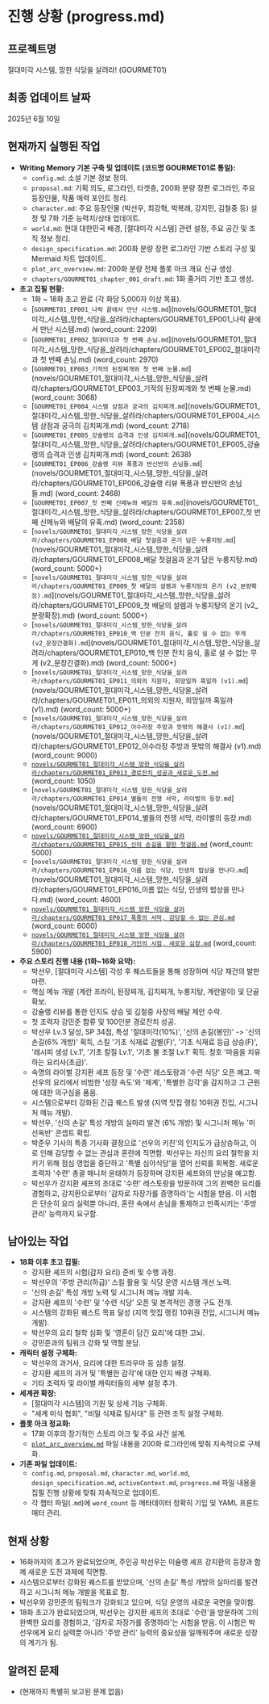 # 진행 상황 (progress.md)

## 프로젝트명
절대미각 시스템, 망한 식당을 살려라! (GOURMET01)

## 최종 업데이트 날짜
2025년 6월 10일

## 현재까지 실행된 작업
- **Writing Memory 기본 구축 및 업데이트 (코드명 GOURMET01로 통일):**
    - `config.md`: 소설 기본 정보 정의.
    - `proposal.md`: 기획 의도, 로그라인, 타겟층, 200화 분량 장편 로그라인, 주요 등장인물, 작품 매력 포인트 정리.
    - `character.md`: 주요 등장인물 (박선우, 최강혁, 박복례, 강지민, 김철중 등) 설정 및 7화 기준 능력치/상태 업데이트.
    - `world.md`: 현대 대한민국 배경, [절대미각 시스템] 관련 설정, 주요 공간 및 조직 정보 정리.
    - `design_specification.md`: 200화 분량 장편 로그라인 기반 스토리 구성 및 Mermaid 차트 업데이트.
    - `plot_arc_overview.md`: 200화 분량 전체 플롯 아크 개요 신규 생성.
    - `chapters/GOURMET01_chapter_001_draft.md`: 1화 줄거리 기반 초고 생성.
- **초고 집필 현황:**
    - 1화 ~ 18화 초고 완료 (각 화당 5,000자 이상 목표).
    - [`GOURMET01_EP001_나락 끝에서 만난 시스템.md`](novels/GOURMET01_절대미각_시스템_망한_식당을_살려라/chapters/GOURMET01_EP001_나락 끝에서 만난 시스템.md) (word_count: 2209)
    - [`GOURMET01_EP002_절대미각과 첫 번째 손님.md`](novels/GOURMET01_절대미각_시스템_망한_식당을_살려라/chapters/GOURMET01_EP002_절대미각과 첫 번째 손님.md) (word_count: 2970)
    - [`GOURMET01_EP003_기적의 된장찌개와 첫 번째 눈물.md`](novels/GOURMET01_절대미각_시스템_망한_식당을_살려라/chapters/GOURMET01_EP003_기적의 된장찌개와 첫 번째 눈물.md) (word_count: 3068)
    - [`GOURMET01_EP004_시스템 상점과 궁극의 김치찌개.md`](novels/GOURMET01_절대미각_시스템_망한_식당을_살려라/chapters/GOURMET01_EP004_시스템 상점과 궁극의 김치찌개.md) (word_count: 2718)
    - [`GOURMET01_EP005_강슐랭의 습격과 인생 김치찌개.md`](novels/GOURMET01_절대미각_시스템_망한_식당을_살려라/chapters/GOURMET01_EP005_강슐랭의 습격과 인생 김치찌개.md) (word_count: 2638)
    - [`GOURMET01_EP006_강슐랭 리뷰 폭풍과 반신반의 손님들.md`](novels/GOURMET01_절대미각_시스템_망한_식당을_살려라/chapters/GOURMET01_EP006_강슐랭 리뷰 폭풍과 반신반의 손님들.md) (word_count: 2468)
    - [`GOURMET01_EP007_첫 번째 신메뉴와 배달의 유혹.md`](novels/GOURMET01_절대미각_시스템_망한_식당을_살려라/chapters/GOURMET01_EP007_첫 번째 신메뉴와 배달의 유혹.md) (word_count: 2358)
    - [`novels/GOURMET01_절대미각_시스템_망한_식당을_살려라/chapters/GOURMET01_EP008_배달 첫걸음과 온기 담은 누룽지탕.md`](novels/GOURMET01_절대미각_시스템_망한_식당을_살려라/chapters/GOURMET01_EP008_배달 첫걸음과 온기 담은 누룽지탕.md) (word_count: 5000+)
    - [`novels/GOURMET01_절대미각_시스템_망한_식당을_살려라/chapters/GOURMET01_EP009_첫 배달의 설렘과 누룽지탕의 온기 (v2_분량확장).md`](novels/GOURMET01_절대미각_시스템_망한_식당을_살려라/chapters/GOURMET01_EP009_첫 배달의 설렘과 누룽지탕의 온기 (v2_분량확장).md) (word_count: 5000+)
    - [`novels/GOURMET01_절대미각_시스템_망한_식당을_살려라/chapters/GOURMET01_EP010_백 인분 잔치 음식, 홀로 설 수 없는 무게 (v2_문장간결화).md`](novels/GOURMET01_절대미각_시스템_망한_식당을_살려라/chapters/GOURMET01_EP010_백 인분 잔치 음식, 홀로 설 수 없는 무게 (v2_문장간결화).md) (word_count: 5000+)
    - [`novels/GOURMET01_절대미각_시스템_망한_식당을_살려라/chapters/GOURMET01_EP011_의외의 지원자, 희망일까 혹일까 (v1).md`](novels/GOURMET01_절대미각_시스템_망한_식당을_살려라/chapters/GOURMET01_EP011_의외의 지원자, 희망일까 혹일까 (v1).md) (word_count: 5000+)
    - [`novels/GOURMET01_절대미각_시스템_망한_식당을_살려라/chapters/GOURMET01_EP012_아수라장 주방과 뜻밖의 해결사 (v1).md`](novels/GOURMET01_절대미각_시스템_망한_식당을_살려라/chapters/GOURMET01_EP012_아수라장 주방과 뜻밖의 해결사 (v1).md) (word_count: 9000)
    - [`novels/GOURMET01_절대미각_시스템_망한_식당을_살려라/chapters/GOURMET01_EP013_경로잔치_성공과_새로운_도전.md`](novels/GOURMET01_절대미각_시스템_망한_식당을_살려라/chapters/GOURMET01_EP013_경로잔치_성공과_새로운_도전.md) (word_count: 1050)
    - [`novels/GOURMET01_절대미각_시스템_망한_식당을_살려라/chapters/GOURMET01_EP014_별들의 전쟁 서막, 라이벌의 등장.md`](novels/GOURMET01_절대미각_시스템_망한_식당을_살려라/chapters/GOURMET01_EP014_별들의 전쟁 서막, 라이벌의 등장.md) (word_count: 6900)
    - [`novels/GOURMET01_절대미각_시스템_망한_식당을_살려라/chapters/GOURMET01_EP015_신의 손길을 향한 첫걸음.md`](novels/GOURMET01_절대미각_시스템_망한_식당을_살려라/chapters/GOURMET01_EP015_신의%20손길을%20향한%20첫걸음.md) (word_count: 5000)
    - [`novels/GOURMET01_절대미각_시스템_망한_식당을_살려라/chapters/GOURMET01_EP016_이름 없는 식당, 인생의 밥상을 만나다.md`](novels/GOURMET01_절대미각_시스템_망한_식당을_살려라/chapters/GOURMET01_EP016_이름 없는 식당, 인생의 밥상을 만나다.md) (word_count: 4600)
    - [`novels/GOURMET01_절대미각_시스템_망한_식당을_살려라/chapters/GOURMET01_EP017_폭풍의 서막, 감당할 수 없는 관심.md`](novels/GOURMET01_절대미각_시스템_망한_식당을_살려라/chapters/GOURMET01_EP017_폭풍의%20서막,%20감당할%20수%20없는%20관심.md) (word_count: 6000)
    - [`novels/GOURMET01_절대미각_시스템_망한_식당을_살려라/chapters/GOURMET01_EP018_거인의 시험, 새로운 심장.md`](novels/GOURMET01_절대미각_시스템_망한_식당을_살려라/chapters/GOURMET01_EP018_거인의%20시험,%20새로운%20심장.md) (word_count: 5900)
- **주요 스토리 진행 내용 (1화~16화 요약):**
    - 박선우, [절대미각 시스템] 각성 후 퀘스트들을 통해 성장하며 식당 재건의 발판 마련.
    - 핵심 메뉴 개발 (계란 프라이, 된장찌개, 김치찌개, 누룽지탕, 계란말이) 및 단골 확보.
    - 강슐랭 리뷰를 통한 인지도 상승 및 김철중 사장의 배달 제안 수락.
    - 첫 조력자 강민준 합류 및 100인분 경로잔치 성공.
    - 박선우 Lv.3 달성, SP 34점, 특성 '절대미각(10%)', '신의 손길(봉인)' -> '신의 손길(6% 개방)' 획득, 스킬 '기초 식재료 감별(F)', '기초 식재료 등급 상승(F)', '레시피 생성 Lv.1', '기초 칼질 Lv.1', '기초 불 조절 Lv.1' 획득. 칭호 '마음을 치유하는 요리사(초급)'.
    - 숙명의 라이벌 강지환 셰프 등장 및 '수련' 레스토랑과 '수련 식당' 오픈 예고. 박선우의 요리에서 비범한 '성장 속도'와 '체계', '특별한 감각'을 감지하고 그 근원에 대한 의구심을 품음.
    - 시스템으로부터 강화된 긴급 퀘스트 발생 (지역 맛집 랭킹 10위권 진입, 시그니처 메뉴 개발).
    - 박선우, '신의 손길' 특성 개방의 실마리 발견 (6% 개방) 및 시그니처 메뉴 '미선옥반' 콘셉트 확립.
    - 박준우 기사의 특종 기사화 결정으로 '선우의 키친'의 인지도가 급상승하고, 이로 인해 감당할 수 없는 관심과 혼란에 직면함. 박선우는 자신의 요리 철학을 지키기 위해 점심 영업을 중단하고 '특별 심야식당'을 열어 신뢰를 회복함. 새로운 조력자 '수련' 총괄 매니저 윤태하가 등장하며 강지환 셰프와의 만남을 예고함.
    - 박선우가 강지환 셰프의 초대로 '수련' 레스토랑을 방문하여 그의 완벽한 요리를 경험하고, 강지환으로부터 '감자로 자장가를 증명하라'는 시험을 받음. 이 시험은 단순히 요리 실력뿐 아니라, 혼란 속에서 손님을 통제하고 만족시키는 '주방 관리' 능력까지 요구함.

## 남아있는 작업
- **18화 이후 초고 집필:**
    - 강지환 셰프의 시험(감자 요리) 준비 및 수행 과정.
    - 박선우의 '주방 관리(하급)' 스킬 활용 및 식당 운영 시스템 개선 노력.
    - '신의 손길' 특성 개방 노력 및 시그니처 메뉴 개발 지속.
    - 강지환 셰프의 '수련' 및 '수련 식당' 오픈 및 본격적인 경쟁 구도 전개.
    - 시스템의 강화된 퀘스트 목표 달성 (지역 맛집 랭킹 10위권 진입, 시그니처 메뉴 개발).
    - 박선우의 요리 철학 심화 및 '영혼이 담긴 요리'에 대한 고뇌.
    - 강민준과의 팀워크 강화 및 역할 분담.
- **캐릭터 설정 구체화:**
    - 박선우의 과거사, 요리에 대한 트라우마 등 심층 설정.
    - 강지환 셰프의 과거 및 '특별한 감각'에 대한 인지 배경 구체화.
    - 기타 조력자 및 라이벌 캐릭터들의 세부 설정 추가.
- **세계관 확장:**
    - [절대미각 시스템]의 기원 및 상세 기능 구체화.
    - "세계 미식 협회", "비밀 식재료 탐사대" 등 관련 조직 설정 구체화.
- **플롯 아크 정교화:**
    - 17화 이후의 장기적인 스토리 아크 및 주요 사건 설계.
    - [`plot_arc_overview.md`](novels/GOURMET01_절대미각_시스템_망한_식당을_살려라/plot_arc_overview.md) 파일 내용을 200화 로그라인에 맞춰 지속적으로 구체화.
- **기존 파일 업데이트:**
    - `config.md`, `proposal.md`, `character.md`, `world.md`, `design_specification.md`, `activeContext.md`, `progress.md` 파일 내용을 집필 진행 상황에 맞춰 지속적으로 업데이트.
    - 각 챕터 파일(`.md`)에 `word_count` 등 메타데이터 정확히 기입 및 YAML 프론트매터 관리.

## 현재 상황
- 16화까지의 초고가 완료되었으며, 주인공 박선우는 미슐랭 셰프 강지환의 등장과 함께 새로운 도전 과제에 직면함.
- 시스템으로부터 강화된 퀘스트를 받았으며, '신의 손길' 특성 개방의 실마리를 발견하고 시그니처 메뉴 개발을 목표로 함.
- 박선우와 강민준의 팀워크가 강화되고 있으며, 식당 운영의 새로운 국면을 맞이함.
- 18화 초고가 완료되었으며, 박선우는 강지환 셰프의 초대로 '수련'을 방문하여 그의 완벽한 요리를 경험하고, '감자로 자장가를 증명하라'는 시험을 받음. 이 시험은 박선우에게 요리 실력뿐 아니라 '주방 관리' 능력의 중요성을 일깨워주며 새로운 성장의 계기가 됨.

## 알려진 문제
- (현재까지 특별히 보고된 문제 없음)